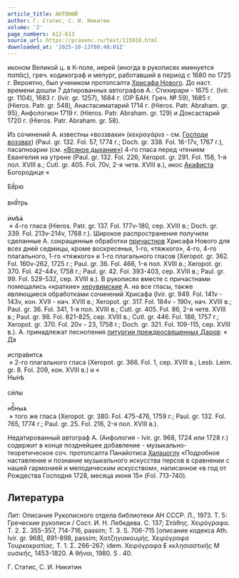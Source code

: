 ```yaml
---
article_title: АНТОНИЙ
author: Г. Статис, С. И. Никитин
volume: '2'
page_numbers: 612-613
source_url: https://pravenc.ru/text/115910.html
downloaded_at: '2025-10-13T08:48:01Z'
---
```


иконом Великой ц. в К-поле, иерей (иногда в рукописях именуется παπᾶς), греч. кодикограф и мелург, работавший в период с 1680 по 1725 г. Вероятно, был учеником протопсалта [Хрисафа Нового](<https://pravenc.ru/text/Хрисафа Нового.html>). До наст. времени дошли 7 датированных автографов А.: Стихирари - 1675 г. (Ivir. gr. 1104), 1683 г. (Ivir. gr. 1257), 1684 г. (ОР БАН. Греч. № 59), 1685 г. (Hieros. Patr. gr. 548), Анастасиматарий 1714 г. (Hieros. Patr. Abraham. gr. 95), Анфологион 1719 г. (Hieros. Patr. Abraham. gr. 129) и Доксастарий 1720 г. (Hieros. Patr. Abraham. gr. 58).

Из сочинений А. известны «воззвахи» (κεκραγάρια - см. [Господи воззвах](<https://pravenc.ru/text/Господи воззвах.html>)) (Paul. gr. 132. Fol. 57, 1774 г.; Doch. gr. 338. Fol. 16-17v, 1767 г.), пасапноарии (см. [«Всякое дыхание»](<https://pravenc.ru/text/ Всякое дыхание .html>)) 4-го гласа перед чтением Евангелия на утрене (Paul. gr. 132. Fol. 226; Xeropot. gr. 291. Fol. 158, 1-я пол. XVIII в.; Cutl. gr. 405. Fol. 70v, 2-я четв. XVIII в.), икос [Акафиста](https://pravenc.ru/text/Акафист.html) Богородице «<div class="cu">Бꙋ́рю</div> <div class="cu">внꙋ́трь</div> <div class="cu">и҆мѣ́ѧ</div> » 4-го гласа (Hieros. Patr. gr. 137. Fol. 177v-180, сер. XVIII в.; Doch. gr. 339. Fol. 213v-214v, 1768 г.). Широкое распространение получили сделанные А. сокращенные обработки [причастнов](https://pravenc.ru/text/ПРИЧАСТЕН.html) Хрисафа Нового для всех дней седмицы, кроме воскресенья, 1-го, «тяжкого», 4-го, 4-го плагального, 1-го «тяжкого» и 1-го плагального гласов (Xeropot. gr. 362. Fol. 160v-262, 1725 г.; Paul. gr. 36. Fol. 466, 1-я пол. XVIII в.; Xeropot. gr. 370. Fol. 42-44v, 1758 г.; Paul. gr. 42. Fol. 393-403, сер. XVIII в.; Paul. gr. 99. Fol. 529-532, сер. XVIII в.). В рукописях вместе с причастнами помещались «краткие» [херувимские](https://pravenc.ru/text/херувимские.html) А. на все гласы, также являющиеся обработками сочинений Хрисафа (Ivir. gr. 949. Fol. 141v - 143v, кон. XVII - нач. XVIII в.; Xeropot. gr. 317. Fol. 184v - 190v, нач. XVIII в.; Paul. gr. 36. Fol. 341, 1-я пол. XVIII в.; Cutl. gr. 405. Fol. 86, 2-я четв. XVIII в.; Paul. gr. 98. Fol. 821-825, сер. XVIII в.; Cutl. gr. 446. Fol. 188, 1757 г.; Xeropot. gr. 370. Fol. 20v - 23, 1758 г.; Doch. gr. 321. Fol. 109-115, сер. XVIII в.). А. принадлежат песнопения [литургии преждеосвященных Даров](<https://pravenc.ru/text/литургии преждеосвященных Даров.html>): «<div class="cu">Да</div> <div class="cu">испра́витсѧ</div> » 2-го плагального гласа (Xeropot. gr. 366. Fol. 1, сер. XVIII в.; Lesb. Leim. gr. 8. Fol. 209, кон. XVIII в.) и «<div class="cu">Ны́нѣ</div> <div class="cu">си҆лы</div> <div class="cu">нбⷭ҇ныѧ</div> » того же гласа (Xeropot. gr. 380. Fol. 475-476, 1759 г.; Paul. gr. 132. Fol. 765, 1774 г.; Paul. gr. 25. Fol. 216, 2-я пол. XVIII в.).

Недатированный автограф А. (Анфология - Ivir. gr. 968, 1724 или 1728 г.) содержит в конце позднейшее добавление - музыкально-теоретическое соч. протопсалта Панайотиса [Халацоглу](https://pravenc.ru/text/Халацоглу.html) «Подробное наставление и познание музыкального искусства персов в сравнении с нашей гармонией и мелодическим искусством», написанное «в год от Рождества Господня 1728, месяца июня 15» (Fol. 713-740).

## Литература

Лит: Описание Рукописного отдела библиотеки АН СССР. Л., 1973. Т. 5: Греческие рукописи / Сост. И. Н. Лебедева. С. 137; Στάθης. Χειρόγραφα. Τ. 2. Σ. 355-357, 714-716, passim; Τ. 3. S.
706-715 [описание кодекса Ath. Ivir. gr. 968], 891-898, passim; Χατζηγιακουμής. Χειρόγραφα Τουρκοκρατίας. Τ. 1. Σ. 266-267; idem. Χειρόγραφα ̓E
κκλησιαστικῆς M
ουσικῆς, 1453-1820. ̓A
θῆναι, 1980. S
. 40.

Г. Статис, С. И. Никитин
